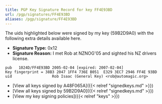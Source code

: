 ```yaml
---
title: PGP Key Signature Record for key FF4E93BD
url: /pgp/signatures/FF4E93BD
aliases: /pgp/signature/FF4E93BD
---
```



The uids highlighted below were signed by my key (59B2D9A0) with
 the following extra details available
here.

 * **Signature Type:** 0x12
 * **Signature Reason:** I met Rob at NZNOG'05 and sighted his NZ drivers license.

```text {hl_lines=[3]}
pub   1024D/FF4E93BD 2005-02-04 [expired: 2007-02-04]
Key fingerprint = 38B3 2047 1FF4 736E B051  E329 3EC7 2946 FF4E 93BD
uid                  Rob Isaac (General Key) <rob@automagic.org>
```

  * [View all keys signed by A48F065A]({{< relref "signedkeys.md" >}})
  * [View all keys signed by 59B2D9A0]({{< relref "signedkeys.md" >}})
  * [View my key signing policies]({{< relref "keys" >}})